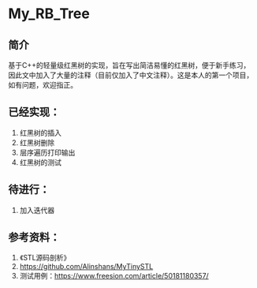 # My_RB_Tree

简介
-----------------
基于C++的轻量级红黑树的实现，旨在写出简洁易懂的红黑树，便于新手练习，因此文中加入了大量的注释（目前仅加入了中文注释）。这是本人的第一个项目，如有问题，欢迎指正。


已经实现：
----------------
1. 红黑树的插入
2. 红黑树删除
2. 层序遍历打印输出
3. 红黑树的测试

待进行：
----------------
1. 加入迭代器


参考资料：
-----------------

1. 《STL源码剖析》
2.  https://github.com/Alinshans/MyTinySTL
3.  测试用例：https://www.freesion.com/article/50181180357/
